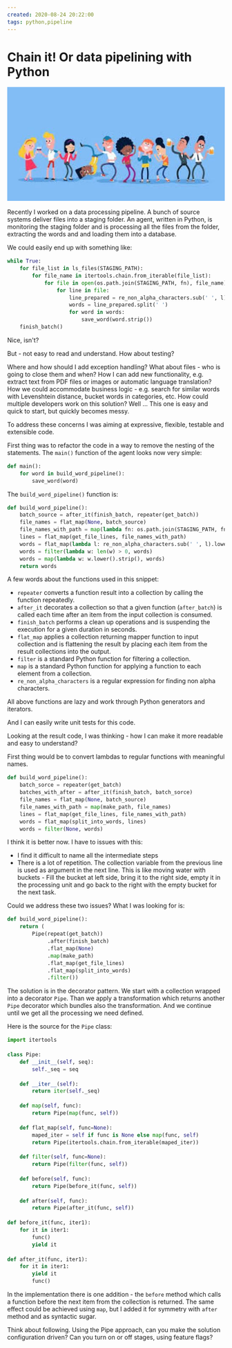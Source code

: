 ```yaml
---
created: 2020-08-24 20:22:00
tags: python,pipeline
---
```


# Chain it! Or data pipelining with Python

![pipeline](img/pipeline.jpg)

Recently I worked on a data processing pipeline. A bunch of source systems deliver files into a staging folder. An agent, written in Python, is monitoring the staging folder and is processing all the files from the folder, extracting the words and and loading them into a database. 

We could easily end up with something like:

```python
while True:
    for file_list in ls_files(STAGING_PATH):
        for file_name in itertools.chain.from_iterable(file_list):
            for file in open(os.path.join(STAGING_PATH, fn), file_name):
                for line in file:
                    line_prepared = re_non_alpha_characters.sub(' ', l).lower()
                    words = line_prepared.split(' ')
                    for word in words:
                        save_word(word.strip())
    finish_batch()
```

Nice, isn't?

But - not easy to read and understand. How about testing?

Where and how should I add exception handling? What about files - who is going to close them and when? How I can add new functionality, e.g. extract text from PDF files or images or automatic language translation? How we could accommodate business logic - e.g. search for similar words with Levenshtein distance, bucket words in categories, etc. How could multiple developers work on this solution? Well ... This one is easy and quick to start, but quickly becomes messy.

To address these concerns I was aiming at expressive, flexible, testable and extensible code.

First thing was to refactor the code in a way to remove the nesting of the statements. The `main()` function of the agent looks now very simple:

```python
def main():
    for word in build_word_pipeline():
        save_word(word)
```

 The `build_word_pipeline()` function is:

```python
def build_word_pipeline():
	batch_source = after_it(finish_batch, repeater(get_batch))
    file_names = flat_map(None, batch_source)
    file_names_with_path = map(lambda fn: os.path.join(STAGING_PATH, fn), file_names)
    lines = flat_map(get_file_lines, file_names_with_path)
    words = flat_map(lambda l: re_non_alpha_characters.sub(' ', l).lower().split(' '), lines)
    words = filter(lambda w: len(w) > 0, words)
    words = map(lambda w: w.lower().strip(), words)
    return words
```

A few words about the functions used in this snippet:

* `repeater` converts a function result into a collection by calling the function repeatedly.
* `after_it` decorates a collection so that a given function (`after_batch`) is called each time after an item from the input collection is consumed.
* `finish_batch` performs a clean up operations and is suspending the execution for a given duration in seconds.
* `flat_map` applies a collection returning mapper function to input collection and is flattening the result by placing each item from the result collections into the output.
* `filter` is a standard Python function for filtering a collection.
* `map` is a standard Python function for applying a function to each element from a collection. 
* `re_non_alpha_characters` is a regular expression for finding non alpha characters.

All above functions are lazy and work through Python generators and iterators.

And I can easily write unit tests for this code.

Looking at the result code, I was thinking - how I can make it more readable and easy to understand?

First thing would be to convert lambdas to regular functions with meaningful names.

```python
def build_word_pipeline():
    batch_sorce = repeater(get_batch)
	batches_with_after = after_it(finish_batch, batch_sorce)
    file_names = flat_map(None, batch_source)
    file_names_with_path = map(make_path, file_names)
    lines = flat_map(get_file_lines, file_names_with_path)
    words = flat_map(split_into_words, lines)
    words = filter(None, words)
```

I think it is better now. I have to issues with this:

* I find it difficult to name all the intermediate steps
* There is a lot of repetition. The collection variable from the previous line is used as argument in the next line. This is like moving water with buckets - Fill the bucket at left side, bring it to the right side, empty it in the processing unit and go back to the right with the empty bucket for the next task.

Could we address these two issues? What I was looking for is:

```python
def build_word_pipeline():
    return (
        Pipe(repeat(get_batch))
             .after(finish_batch)
             .flat_map(None)
             .map(make_path)
             .flat_map(get_file_lines)
             .flat_map(split_into_words)
             .filter())
```

The solution is in the decorator pattern. We start with a collection wrapped into a decorator `Pipe`. Than we apply a transformation which returns another `Pipe` decorator which bundles also the transformation. And we continue until we get all the processing we need defined.

Here is the source for the `Pipe` class:

```python
import itertools

class Pipe:
    def __init__(self, seq):
        self._seq = seq

    def __iter__(self):
        return iter(self._seq)
    
    def map(self, func):
        return Pipe(map(func, self))

    def flat_map(self, func=None):
        maped_iter = self if func is None else map(func, self)
        return Pipe(itertools.chain.from_iterable(maped_iter))

    def filter(self, func=None):
        return Pipe(filter(func, self))
    
    def before(self, func):
        return Pipe(before_it(func, self))

    def after(self, func):
        return Pipe(after_it(func, self))
    
def before_it(func, iter1):
    for it in iter1:
        func()
        yield it

def after_it(func, iter1):
    for it in iter1:
        yield it
        func()
```

In the implementation there is one addition - the `before`  method which calls a function before the next item from the collection is returned. The same effect could be achieved using `map`, but I added it for symmetry with `after` method and as syntactic sugar.

Think about following. Using the Pipe approach, can you make the solution configuration driven? Can you turn on or off stages, using feature flags?

